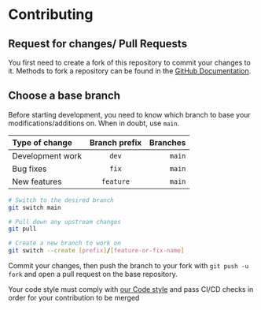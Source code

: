 # Contributing

## Request for changes/ Pull Requests
You first need to create a fork of this repository to commit your changes to it. Methods to fork a repository can be found in the [GitHub Documentation](https://docs.github.com/en/get-started/quickstart/fork-a-repo).

## Choose a base branch
Before starting development, you need to know which branch to base your modifications/additions on. When in doubt, use `main`.

| Type of change                | Branch prefix | Branches              |
| :------------------           |:---------:| ---------------------:|
| Development work              | `dev`     | `main`                |
| Bug fixes                     | `fix`     | `main`                |
| New features                  | `feature` | `main`                |

```sh
# Switch to the desired branch
git switch main

# Pull down any upstream changes
git pull

# Create a new branch to work on
git switch --create [prefix]/[feature-or-fix-name]
```

Commit your changes, then push the branch to your fork with `git push -u fork` and open a pull request on the base repository.

Your code style must comply with [our Code style](CODE_STYLE.md) and pass CI/CD checks in order for your contribution to be merged